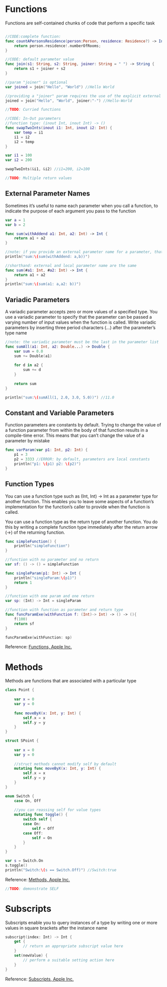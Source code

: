 # Functions
Functions are self-contained chunks of code that perform a specific task
```swift

//CODE:complete function:
func countAPersonsResidence(person:Person, residence: Residence?) -> Int {
    return person.residence!.numberOfRooms;
}

//CODE: default parameter value
func join(s1: String, s2: String, joiner: String = " ") -> String {
    return s1 + joiner + s2
}

//param "joiner" is optional
var joined = join("Hello", "World") //Hello World

//providing a "joiner" param requires the use of the explicit external name
joined = join("Hello", "World", joiner:"-") //Hello-World

//TODO: Curried functions

//CODE: In-Out parameters
//function type: (inout Int, inout Int) -> ()
func swapTwoInts(inout i1: Int, inout i2: Int) {
    var temp = i1
    i1 = i2
    i2 = temp
}

var i1 = 100
var i2 = 200

swapTwoInts(&i1, &i2) //i1=200, i2=100

//TODO: Multiple return values
```

## External Parameter Names
Sometimes it’s useful to name each parameter when you call a function, to indicate the purpose of each argument you pass to the function
```swift
var a = 1
var b = 2

func sum(withAddend a1: Int, a2: Int) -> Int {
    return a1 + a2
}

//note: if you provide an external parameter name for a parameter, that external name must always be used when you call the function
println("sum:\(sum(withAddend: a,b))")

//shorthand: external and local parameter name are the same
func sum(#a1: Int, #a2: Int) -> Int {
    return a1 + a2
}
println("sum:\(sum(a1: a,a2: b))")
```

## Variadic Parameters
A variadic parameter accepts zero or more values of a specified type. You use a variadic parameter to specify that the parameter can be passed a varying number of input values when the function is called. Write variadic parameters by inserting three period characters (...) after the parameter’s type name
```swift
//note: the variadic parameter must be the last in the parameter list
func sumAll(a1: Int, a2: Double...) -> Double {
    var sum = 0.0
    sum += Double(a1)
    
    for d in a2 {
        sum += d
    }
    
    return sum
}

println("sum:\(sumAll(1, 2.0, 3.0, 5.0))") //11.0
```

## Constant and Variable Parameters
Function parameters are constants by default. Trying to change the value of a function parameter from within the body of that function results in a compile-time error. This means that you can’t change the value of a parameter by mistake
```swift
func varParam(var p1: Int, p2: Int) {
    p1 = 3
    p2 = 3333 //ERROR: by default, parameters are local constants
    println("p1: \(p1) p2: \(p2)")
}
```

## Function Types
You can use a function type such as (Int, Int) -> Int as a parameter type for another function. This enables you to leave some aspects of a function’s implementation for the function’s caller to provide when the function is called.

You can use a function type as the return type of another function. You do this by writing a complete function type immediately after the return arrow (->) of the returning function.
```swift
func simpleFunction() {
    println("simpleFunction")
}

//function with no parameter and no return
var sf: () -> () = simpleFunction

func singleParam(p1: Int) -> Int {
    println("singleParam:\(p1)")
    return 1
}

//function with one param and one return
var sp: (Int) -> Int = singleParam

//function with function as parameter and return type
func funcParamExe(withFunction f: (Int)-> Int) -> () -> (){
    f(100)
    return sf
}

funcParamExe(withFunction: sp)
```

Reference: [Functions, Apple Inc.](https://developer.apple.com/library/ios/documentation/Swift/Conceptual/Swift_Programming_Language/Functions.html#//apple_ref/doc/uid/TP40014097-CH10-ID158)

# Methods
Methods are functions that are associated with a particular type
```swift
class Point {
    
    var x = 0
    var y = 0
    
    func moveByX(x: Int, y: Int) {
        self.x = x
        self.y = y
    }
}

struct SPoint {
    
    var x = 0
    var y = 0
    
    //struct methods cannot modify self by default
    mutating func moveByX(x: Int, y: Int) {
        self.x = x
        self.y = y
    }
}

enum Switch {
    case On, Off
    
    //you can reassing self for value types
    mutating func toggle() {
        switch self {
        case On:
            self = Off
        case Off:
            self = On
        }
    }
}

var s = Switch.On
s.toggle()
println("Switch:\(s == Switch.Off)") //Switch:true
```

Reference: [Methods, Apple Inc.](https://developer.apple.com/library/ios/documentation/Swift/Conceptual/Swift_Programming_Language/Methods.html#//apple_ref/doc/uid/TP40014097-CH15-ID234)

```swift
//TODO: demonstrate SELF
```

# Subscripts
Subscripts enable you to query instances of a type by writing one or more values in square brackets after the instance name

```swift
subscript(index: Int) -> Int {
    get {
        // return an appropriate subscript value here
    }
    set(newValue) {
        // perform a suitable setting action here
    }
}
```
Reference: [Subscripts, Apple Inc.](https://developer.apple.com/library/ios/documentation/Swift/Conceptual/Swift_Programming_Language/Subscripts.html#//apple_ref/doc/uid/TP40014097-CH16-ID305)

